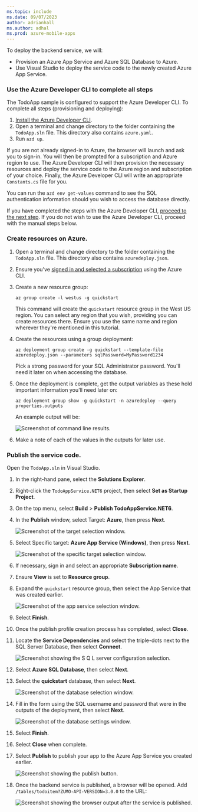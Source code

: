 ```yaml
---
ms.topic: include
ms.date: 09/07/2023
author: adrianhall
ms.author: adhal
ms.prod: azure-mobile-apps
---
```


To deploy the backend service, we will:

* Provision an Azure App Service and Azure SQL Database to Azure.
* Use Visual Studio to deploy the service code to the newly created Azure App Service.

### Use the Azure Developer CLI to complete all steps

The TodoApp sample is configured to support the Azure Developer CLI.  To complete all steps (provisioning and deploying):

1. [Install the Azure Developer CLI](/azure/developer/azure-developer-cli/install-azd).
2. Open a terminal and change directory to the folder containing the `TodoApp.sln` file.  This directory also contains `azure.yaml`.
3. Run `azd up`.

If you are not already signed-in to Azure, the browser will launch and ask you to sign-in.  You will then be prompted for a subscription
and Azure region to use.  The Azure Developer CLI will then provision the necessary resources and deploy the service code to the Azure
region and subscription of your choice. Finally, the Azure Developer CLI will write an appropriate `Constants.cs` file for you.

You can run the `azd env get-values` command to see the SQL authentication information should you wish to access the database directly.

If you have completed the steps with the Azure Developer CLI, [proceed to the next step](#azd-skip-step-win).  If you do not wish to use the Azure Developer
CLI, proceed with the manual steps below.

### Create resources on Azure.

1. Open a terminal and change directory to the folder containing the `TodoApp.sln` file. This directory also contains `azuredeploy.json`.
2. Ensure you've [signed in and selected a subscription](/cli/azure/authenticate-azure-cli) using the Azure CLI.
3. Create a new resource group:

    ``` azurecli
    az group create -l westus -g quickstart
    ```

    This command will create the `quickstart` resource group in the West US region.  You can select any region that you wish, providing you can create resources there.  Ensure you use the same name and region wherever they're mentioned in this tutorial.

4. Create the resources using a group deployment:

    ``` azurecli
    az deployment group create -g quickstart --template-file azuredeploy.json --parameters sqlPassword=MyPassword1234
    ```

    Pick a strong password for your SQL Administrator password.  You'll need it later on when accessing the database.

5. Once the deployment is complete, get the output variables as these hold important information you'll need later on:

    ``` azurecli
    az deployment group show -g quickstart -n azuredeploy --query properties.outputs
    ```

    An example output will be:

    ![Screenshot of command line results.](~/mobile-apps/azure-mobile-apps/media/quickstart/windows/deploy-backend-outputs.png)

6. Make a note of each of the values in the outputs for later use.

### Publish the service code.

Open the `TodoApp.sln` in Visual Studio.

1. In the right-hand pane, select the **Solutions Explorer**.
2. Right-click the `TodoAppService.NET6` project, then select **Set as Startup Project**.
3. On the top menu, select **Build** > **Publish TodoAppService.NET6**.
4. In the **Publish** window, select Target: **Azure**, then press **Next**.

    ![Screenshot of the target selection window.](~/mobile-apps/azure-mobile-apps/media/quickstart/windows/publish-backend-target.png)

5. Select Specific target: **Azure App Service (Windows)**, then press **Next**.

    ![Screenshot of the specific target selection window.](~/mobile-apps/azure-mobile-apps/media/quickstart/windows/publish-backend-appservice.png)

6. If necessary, sign in and select an appropriate **Subscription name**.
7. Ensure **View** is set to **Resource group**.
8. Expand the `quickstart` resource group, then select the App Service that was created earlier.

    ![Screenshot of the app service selection window.](~/mobile-apps/azure-mobile-apps/media/quickstart/windows/publish-backend-selection.png)

9. Select **Finish**.
10. Once the publish profile creation process has completed, select **Close**.
11. Locate the **Service Dependencies** and select the triple-dots next to the SQL Server Database, then select **Connect**.

    ![Screenshot showing the S Q L server configuration selection.](~/mobile-apps/azure-mobile-apps/media/quickstart/windows/publish-backend-service-dependency.png)

12. Select **Azure SQL Database**, then select **Next**.
13. Select the **quickstart** database, then select **Next**.

    ![Screenshot of the database selection window.](~/mobile-apps/azure-mobile-apps/media/quickstart/windows/publish-backend-select-db.png)

14. Fill in the form using the SQL username and password that were in the outputs of the deployment, then select **Next**.

    ![Screenshot of the database settings window.](~/mobile-apps/azure-mobile-apps/media/quickstart/windows/publish-backend-configure-db.png)

15. Select **Finish**.
16. Select **Close** when complete.
17. Select **Publish** to publish your app to the Azure App Service you created earlier.

    ![Screenshot showing the publish button.](~/mobile-apps/azure-mobile-apps/media/quickstart/windows/publish-backend-to-appservice.png)

18. Once the backend service is published, a browser will be opened. Add `/tables/todoitem?ZUMO-API-VERSION=3.0.0` to the URL:

    ![Screenshot showing the browser output after the service is published.](~/mobile-apps/azure-mobile-apps/media/quickstart/windows/publish-backend-success.png)

<a name="azd-skip-step-win"></a>
